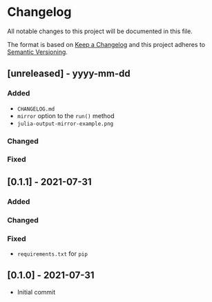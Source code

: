 # Changelog

All notable changes to this project will be documented in this file.

The format is based on [Keep a Changelog](http://keepachangelog.com/)
and this project adheres to [Semantic Versioning](http://semver.org/).

## [unreleased] - yyyy-mm-dd

### Added
- `CHANGELOG.md`
- `mirror` option to the `run()` method
- `julia-output-mirror-example.png`

### Changed

### Fixed

## [0.1.1] - 2021-07-31

### Added

### Changed

### Fixed
- `requirements.txt` for `pip`

## [0.1.0] - 2021-07-31
- Initial commit